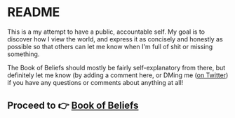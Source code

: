 # README

This is a my attempt to have a public, accountable self. My goal is to discover how I view the world, and express it as concisely and honestly as possible so that others can let me know when I'm full of shit or missing something.

The Book of Beliefs should mostly be fairly self-explanatory from there, but definitely let me know (by adding a comment here, or DMing me ([on Twitter](https://twitter.com/thriveadrian)) if you have any questions or comments about anything at all!

## Proceed to 👉 [Book of Beliefs](https://thriveadrian.gitbooks.io/public/content/book-of-beliefs.html)
